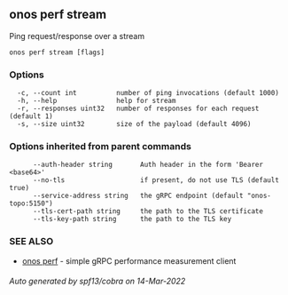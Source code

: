 <!--
SPDX-FileCopyrightText: 2019-present Open Networking Foundation <info@opennetworking.org>

SPDX-License-Identifier: Apache-2.0
-->

## onos perf stream

Ping request/response over a stream

```
onos perf stream [flags]
```

### Options

```
  -c, --count int          number of ping invocations (default 1000)
  -h, --help               help for stream
  -r, --responses uint32   number of responses for each request (default 1)
  -s, --size uint32        size of the payload (default 4096)
```

### Options inherited from parent commands

```
      --auth-header string       Auth header in the form 'Bearer <base64>'
      --no-tls                   if present, do not use TLS (default true)
      --service-address string   the gRPC endpoint (default "onos-topo:5150")
      --tls-cert-path string     the path to the TLS certificate
      --tls-key-path string      the path to the TLS key
```

### SEE ALSO

* [onos perf](onos_perf.md)	 - simple gRPC performance measurement client

###### Auto generated by spf13/cobra on 14-Mar-2022
